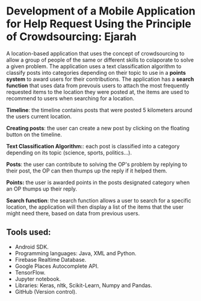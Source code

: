 # Development of a Mobile Application for Help Request Using the Principle of Crowdsourcing: Ejarah
A location-based application that uses the concept of crowdsourcing to allow a group of people of the same or different skills to colaporate to solve a given problem. The application uses a text classification algorithm to classify posts into categories depending on their topic to use in a **points system** to award users for their contributions. The application has a **search function** that uses data from prevouis users to attach the most frequently requested items to the location they were posted at, the items are used to recommend to users when searching for a location.

**Timeline**: the timeline contains posts that were posted 5 kilometers around the users current location.

**Creating posts**: the user can create a new post by clicking on the floating button on the timeline. 

**Text Classification Algorithm:**: each post is classified into a category depending on its topic (science, sports, politics...).

**Posts**: the user can contribute to solving the OP's problem by replying to their post, the OP can then thumps up the reply if it helped them.

**Points:** the user is awarded points in the posts designated category when an OP thumps up their reply.

**Search function**: the search function allows a user to search for a specific location, the application will then display a list of the items that the user might need there, based on data from previous users.

## Tools used:
- Android SDK.
- Programming languages: Java, XML and Python. 
- Firebase Realtime Database. 
- Google Places Autocomplete API. 
- TensorFlow.
- Jupyter notebook.
- Libraries: Keras, nltk, Scikit-Learn, Numpy and Pandas. 
- GitHub (Version control).
